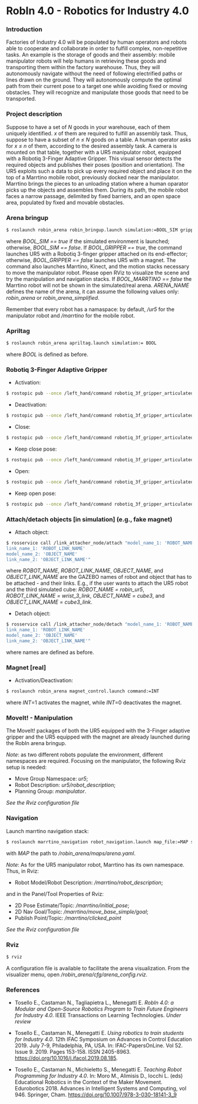 
# RobIn 4.0 - Robotics for Industry 4.0

### Introduction

Factories of Industry 4.0 will be populated by human operators and robots able to cooperate and collaborate in order to fulfill complex, non-repetitive tasks. An example is the storage of goods and their assembly: mobile manipulator robots will help humans in retrieving these goods and transporting them within the factory warehouse. Thus, they will autonomously navigate without the need of following electrified paths or lines drawn on the ground. They will autonomously compute the optimal path from their current pose to a target one while avoiding fixed or moving obstacles. They will recognize and manipulate those goods that need to be transported.

### Project description 

Suppose to have a set of *N* goods in your warehouse, each of them uniquely identified. *x* of them are required to fulfill an assembly task. Thus, suppose to have a subset of *n ≤ N* goods on a table. A human operator asks for *x ≤ n* of them, according to the desired assembly task. A camera is mounted on that table, together with a UR5 manipulator robot, equipped with a Robotiq 3-Finger Adaptive Gripper. This visual sensor detects the required objects and publishes their poses (position and orientation). The UR5 exploits such a data to pick up every required object and place it on the top of a Marrtino mobile robot, previously docked near the manipulator. Marrtino brings the pieces to an unloading station where a human oparator picks up the objects and assembles them. During its path, the mobile robot faces a narrow passage, delimited by fixed barriers, and an open space area, populated by fixed and movable obstacles.  


### Arena bringup

```sh
$ roslaunch robin_arena robin_bringup.launch simulation:=BOOL_SIM gripper_enable:=BOOL_GRIPPER spawn_marrtino:=BOOL_MARRTINO arena_name:=ARENA_NAME
```
where *BOOL_SIM == true* if the simulated environment is launched; otherwise, *BOOL_SIM == false*. 
If *BOOL_GRIPPER == true*, the command launches UR5 with a Robotiq 3-finger gripper attached on its end-effector; otherwise, *BOOL_GRIPPER == false* launches UR5 with a magnet. The command also launches Marrtino, Kinect, and the motion stacks necessary to move the manipulator robot. Please open RViz to visualize the scene and try the manipulation and navigation stacks.
If *BOOL_MARRTINO == false* the Marrtino robot will not be shown in the simulated/real arena.
*ARENA_NAME* defines the name of the arena, it can assume the following values only: *robin_arena* or *robin_arena_simplified*. 

Remember that every robot has a namaspace: by default, */ur5* for the manipulator robot and */marrtino* for the mobile robot.

### Apriltag


```sh
$ roslaunch robin_arena apriltag.launch simulation:= BOOL
```
where *BOOL* is defined as before.

### Robotiq 3-Finger Adaptive Gripper


- Activation:

```sh
$ rostopic pub --once /left_hand/command robotiq_3f_gripper_articulated_msgs/Robotiq3FGripperRobotOutput "{rACT: 1, rMOD: 0, rGTO: 0, rATR: 0, rGLV: 0, rICF: 0, rICS: 0, rPRA: 0, rSPA: 0, rFRA: 0, rPRB: 0, rSPB: 0, rFRB: 0, rPRC: 0, rSPC: 0, rFRC: 0, rPRS: 0, rSPS: 0, rFRS: 0}"
```

- Deactivation:

```sh
$ rostopic pub --once /left_hand/command robotiq_3f_gripper_articulated_msgs/Robotiq3FGripperRobotOutput "{rACT: 0, rMOD: 0, rGTO: 0, rATR: 0, rGLV: 0, rICF: 0, rICS: 0, rPRA: 0, rSPA: 0, rFRA: 0, rPRB: 0, rSPB: 0, rFRB: 0, rPRC: 0, rSPC: 0, rFRC: 0, rPRS: 0, rSPS: 0, rFRS: 0}"
```

- Close:

```sh
$ rostopic pub --once /left_hand/command robotiq_3f_gripper_articulated_msgs/Robotiq3FGripperRobotOutput "{rACT: 1, rMOD: 0, rGTO: 1, rATR: 0, rGLV: 0, rICF: 0, rICS: 0, rPRA: 250, rSPA: 200, rFRA: 200, rPRB: 0, rSPB: 0, rFRB: 0, rPRC: 0, rSPC: 0, rFRC: 0, rPRS: 0, rSPS: 0, rFRS: 0}"
```

- Keep close pose:

```sh
$ rostopic pub --once /left_hand/command robotiq_3f_gripper_articulated_msgs/Robotiq3FGripperRobotOutput "{rACT: 1, rMOD: 0, rGTO: 0, rATR: 0, rGLV: 0, rICF: 0, rICS: 0, rPRA: 0, rSPA: 0, rFRA: 0, rPRB: 0, rSPB: 0, rFRB: 0, rPRC: 0, rSPC: 0, rFRC: 0, rPRS: 0, rSPS: 0, rFRS: 0}"
```
 
- Open:

```sh
$ rostopic pub --once /left_hand/command robotiq_3f_gripper_articulated_msgs/Robotiq3FGripperRobotOutput "{rACT: 1, rMOD: 0, rGTO: 1, rATR: 0, rGLV: 0, rICF: 0, rICS: 0, rPRA: 0, rSPA: 200, rFRA: 0, rPRB: 0, rSPB: 0, rFRB: 0, rPRC: 0, rSPC: 0, rFRC: 0, rPRS: 0, rSPS: 0, rFRS: 0}"
```

- Keep open pose:

```sh
$ rostopic pub --once /left_hand/command robotiq_3f_gripper_articulated_msgs/Robotiq3FGripperRobotOutput "{rACT: 1, rMOD: 0, rGTO: 0, rATR: 0, rGLV: 0, rICF: 0, rICS: 0, rPRA: 250, rSPA: 0, rFRA: 200, rPRB: 0, rSPB: 0, rFRB: 0, rPRC: 0, rSPC: 0, rFRC: 0, rPRS: 0, rSPS: 0, rFRS: 0}"
```
### Attach/detach objects [in simulation] (e.g., fake magnet)

- Attach object:

```sh
$ rosservice call /link_attacher_node/attach "model_name_1: 'ROBOT_NAME'
link_name_1: 'ROBOT_LINK_NAME'
model_name_2: 'OBJECT_NAME'
link_name_2: 'OBJECT_LINK_NAME'"
```

where *ROBOT_NAME*, *ROBOT_LINK_NAME*, *OBJECT_NAME*, and *OBJECT_LINK_NAME* are the GAZEBO names of robot and object that has to be attached - and their links. E.g., if the user wants to attach the UR5 robot and the third simulated cube: *ROBOT_NAME = robin_ur5*, *ROBOT_LINK_NAME = wrist_3_link*, *OBJECT_NAME = cube3*, and *OBJECT_LINK_NAME = cube3_link*. 

- Detach object:

```sh
$ rosservice call /link_attacher_node/detach "model_name_1: 'ROBOT_NAME'
link_name_1: 'ROBOT_LINK_NAME'
model_name_2: 'OBJECT_NAME'
link_name_2: 'OBJECT_LINK_NAME'"
```
where names are defined as before.

### Magnet [real]

- Activation/Deactivation:

```sh
$ roslaunch robin_arena magnet_control.launch command:=INT
```

where *INT*=1 activates the magnet, while *INT*=0 deactivates the magnet.

### MoveIt! - Manipulation

The MoveIt! packages of both the UR5 equipped with the 3-Finger adaptive gripper and the UR5 equipped with the magnet are already launched during the RobIn arena bringup. 

*Note*: as two different robots populate the environment, different namespaces are required. Focusing on the manipulator, the following Rviz setup is needed: 
- Move Group Namespace: *ur5*;
- Robot Description: *ur5/robot_description*;
- Planning Group: *manipulator*.

*See the Rviz configuration file*

### Navigation

Launch marrtino navigation stack:

```sh
$ roslaunch marrtino_navigation robot_navigation.launch map_file:=MAP scan_topic:=/marrtino/scan
```
with *MAP* the path to */robin_arena/maps/arena.yaml*.

*Note*: As for the UR5 manipulator robot, Marrtino has its own namespace. Thus, in Rviz:
- Robot Model/Robot Description: */marrtino/robot_description*;

and in the Panel/Tool Properties of Rviz:
- 2D Pose Estimate/Topic: */marrtino/initial_pose*;
- 2D Nav Goal/Topic: */marrtino/move_base_simple/goal*;
- Publish Point/Topic: */marrtino/clicked_point*

*See the Rviz configuration file*



### Rviz

```sh
$ rviz
```

A configuration file is available to facilitate the arena visualization. From the visualizer menu, open */robin_arena/cfg/arena_config.rviz*.

### References

- Tosello E., Castaman N., Tagliapietra L., Menegatti E. *RobIn 4.0: a Modular and Open-Source Robotics Program to Train Future Engineers for Industry 4.0*.  IEEE Transactions on Learning Technologies. *Under review*

- Tosello E., Castaman N., Menegatti E. *Using robotics to train students for Industry 4.0*. 12th IFAC Symposium on Advances in Control Education 2019. July 7-9, Philadelphia, PA, USA. In: IFAC-PapersOnLine. Vol 52. Issue 9. 2019. Pages 153-158. ISSN 2405-8963. https://doi.org/10.1016/j.ifacol.2019.08.185.

- Tosello E., Castaman N., Michieletto S., Menegatti E. *Teaching Robot Programming for Industry 4.0*. In: Moro M., Alimisis D., Iocchi L. (eds) Educational Robotics in the Context of the Maker Movement. Edurobotics 2018. Advances in Intelligent Systems and Computing, vol 946. Springer, Cham. https://doi.org/10.1007/978-3-030-18141-3_9


